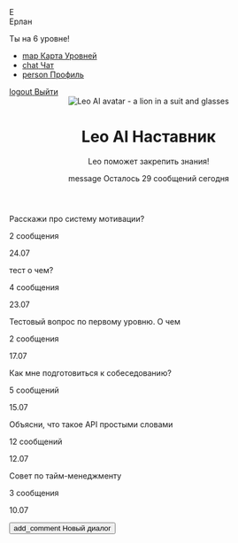 <!DOCTYPE html>
<html lang="ru"><head>
<meta charset="utf-8"/>
<meta content="width=device-width, initial-scale=1.0" name="viewport"/>
<title>Leo AI Наставник</title>
<script src="https://cdn.tailwindcss.com"></script>
<link href="https://fonts.googleapis.com/css2?family=Inter:wght@400;500;600;700&amp;display=swap" rel="stylesheet"/>
<link href="https://fonts.googleapis.com/icon?family=Material+Icons" rel="stylesheet"/>
<style>
        body {
            font-family: 'Inter', sans-serif;
        }
    </style>
</head>
<body class="bg-gray-50 text-gray-800">
<div class="flex h-screen">
<aside class="w-64 bg-white p-6 flex flex-col justify-between border-r border-gray-200">
<div>
<div class="flex items-center space-x-3 mb-8">
<div class="w-10 h-10 rounded-full bg-gray-200 flex items-center justify-center">
<span class="text-lg font-semibold text-gray-600">Е</span>
</div>
<span class="font-semibold text-lg">Ерлан</span>
</div>
<div class="mb-8">
<p class="text-sm font-medium mb-2">Ты на 6 уровне!</p>
<div class="w-full bg-gray-200 rounded-full h-2.5">
<div class="bg-yellow-400 h-2.5 rounded-full" style="width: 75%"></div>
</div>
</div>
<nav>
<ul>
<li>
<a class="flex items-center p-3 rounded-lg text-gray-600 hover:bg-gray-100" href="#">
<span class="material-icons">map</span>
<span class="ml-3">Карта Уровней</span>
</a>
</li>
<li>
<a class="flex items-center p-3 rounded-lg bg-blue-100 text-blue-600 font-semibold" href="#">
<span class="material-icons">chat</span>
<span class="ml-3">Чат</span>
</a>
</li>
<li>
<a class="flex items-center p-3 rounded-lg text-gray-600 hover:bg-gray-100" href="#">
<span class="material-icons">person</span>
<span class="ml-3">Профиль</span>
</a>
</li>
</ul>
</nav>
</div>
<div>
<a class="flex items-center p-3 rounded-lg text-gray-600 hover:bg-gray-100" href="#">
<span class="material-icons">logout</span>
<span class="ml-3">Выйти</span>
</a>
</div>
</aside>
<main class="flex-1 p-8 flex flex-col">
<div class="max-w-4xl mx-auto w-full">
<header class="flex justify-between items-start mb-6">
<div class="flex items-center space-x-4">
<img alt="Leo AI avatar - a lion in a suit and glasses" class="w-20 h-20 rounded-full" src="https://lh3.googleusercontent.com/aida-public/AB6AXuA5P1CDvXolbBcfhBl_RP4QfCPXsajsvX7gMOmmB04caouliCNj7sSMQZ7m3W5qqcfdhBg_N0P_WThRxsTtdogs4UywmvxJgcPEXVBHdT2Bgf9L0pOJ2twZwRPndq2na-1LV9G9oh2S2T51oEfjSlSz7dFhFQVE4LIW0cSHhVLRIUMtlfL0m8f0F_atYNTUa-AcKps4kNvT7xX8Mjke929cHv7l3x6HVXP7YyxPIm4ZbCNeOOdEjumI1Fiv63YG9YCtzcsuSH3SVhA1"/>
<div>
<h1 class="text-3xl font-bold">Leo AI Наставник</h1>
<p class="text-gray-500 mt-1">Leo поможет закрепить знания!</p>
</div>
</div>
<div class="bg-blue-100 text-blue-700 text-sm font-medium px-4 py-2 rounded-lg flex items-center self-center">
<span class="material-icons text-base mr-2">message</span>
                    Осталось 29 сообщений сегодня
                </div>
</header>
</div>
<div class="flex-1 overflow-y-auto max-w-4xl mx-auto w-full">
<div class="space-y-4 mb-4">
<div class="bg-white p-4 rounded-xl flex items-center justify-between cursor-pointer hover:bg-gray-100 transition-colors">
<div class="flex-1">
<p class="font-semibold truncate">Расскажи про систему мотивации?</p>
<p class="text-sm text-gray-500">2 сообщения</p>
</div>
<p class="text-sm text-gray-400 ml-4">24.07</p>
</div>
<div class="bg-white p-4 rounded-xl flex items-center justify-between cursor-pointer hover:bg-gray-100 transition-colors">
<div class="flex-1">
<p class="font-semibold truncate">тест о чем?</p>
<p class="text-sm text-gray-500">4 сообщения</p>
</div>
<p class="text-sm text-gray-400 ml-4">23.07</p>
</div>
<div class="bg-white p-4 rounded-xl flex items-center justify-between cursor-pointer hover:bg-gray-100 transition-colors">
<div class="flex-1">
<p class="font-semibold truncate">Тестовый вопрос по первому уровню. О чем</p>
<p class="text-sm text-gray-500">2 сообщения</p>
</div>
<p class="text-sm text-gray-400 ml-4">17.07</p>
</div>
<div class="bg-white p-4 rounded-xl flex items-center justify-between cursor-pointer hover:bg-gray-100 transition-colors">
<div class="flex-1">
<p class="font-semibold truncate">Как мне подготовиться к собеседованию?</p>
<p class="text-sm text-gray-500">5 сообщений</p>
</div>
<p class="text-sm text-gray-400 ml-4">15.07</p>
</div>
<div class="bg-white p-4 rounded-xl flex items-center justify-between cursor-pointer hover:bg-gray-100 transition-colors">
<div class="flex-1">
<p class="font-semibold truncate">Объясни, что такое API простыми словами</p>
<p class="text-sm text-gray-500">12 сообщений</p>
</div>
<p class="text-sm text-gray-400 ml-4">12.07</p>
</div>
<div class="bg-white p-4 rounded-xl flex items-center justify-between cursor-pointer hover:bg-gray-100 transition-colors">
<div class="flex-1">
<p class="font-semibold truncate">Совет по тайм-менеджменту</p>
<p class="text-sm text-gray-500">3 сообщения</p>
</div>
<p class="text-sm text-gray-400 ml-4">10.07</p>
</div>
</div>
</div>
<div class="max-w-4xl mx-auto w-full mt-auto pt-4">
<button class="w-full flex items-center p-4 rounded-xl bg-white border border-gray-200 text-gray-700 font-semibold hover:bg-gray-100 transition-colors shadow-sm">
<span class="material-icons text-blue-500 mr-3">add_comment</span>
                Новый диалог
            </button>
</div>
</main>
</div>

</body></html>